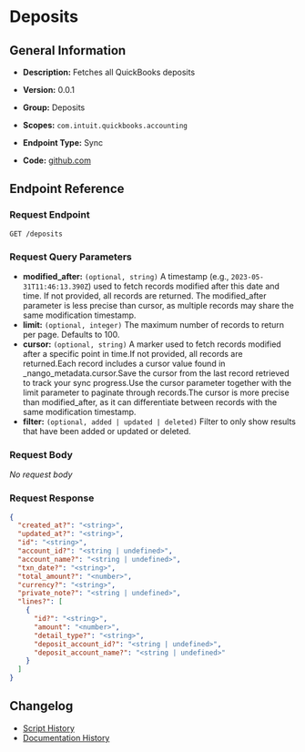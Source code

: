 <!-- BEGIN GENERATED CONTENT -->
# Deposits

## General Information

- **Description:** Fetches all QuickBooks deposits

- **Version:** 0.0.1
- **Group:** Deposits
- **Scopes:** `com.intuit.quickbooks.accounting`
- **Endpoint Type:** Sync
- **Code:** [github.com](https://github.com/NangoHQ/integration-templates/tree/main/integrations/quickbooks/syncs/deposits.ts)


## Endpoint Reference

### Request Endpoint

`GET /deposits`

### Request Query Parameters

- **modified_after:** `(optional, string)` A timestamp (e.g., `2023-05-31T11:46:13.390Z`) used to fetch records modified after this date and time. If not provided, all records are returned. The modified_after parameter is less precise than cursor, as multiple records may share the same modification timestamp.
- **limit:** `(optional, integer)` The maximum number of records to return per page. Defaults to 100.
- **cursor:** `(optional, string)` A marker used to fetch records modified after a specific point in time.If not provided, all records are returned.Each record includes a cursor value found in _nango_metadata.cursor.Save the cursor from the last record retrieved to track your sync progress.Use the cursor parameter together with the limit parameter to paginate through records.The cursor is more precise than modified_after, as it can differentiate between records with the same modification timestamp.
- **filter:** `(optional, added | updated | deleted)` Filter to only show results that have been added or updated or deleted.

### Request Body

_No request body_

### Request Response

```json
{
  "created_at?": "<string>",
  "updated_at?": "<string>",
  "id": "<string>",
  "account_id?": "<string | undefined>",
  "account_name?": "<string | undefined>",
  "txn_date?": "<string>",
  "total_amount?": "<number>",
  "currency?": "<string>",
  "private_note?": "<string | undefined>",
  "lines?": [
    {
      "id?": "<string>",
      "amount": "<number>",
      "detail_type?": "<string>",
      "deposit_account_id?": "<string | undefined>",
      "deposit_account_name?": "<string | undefined>"
    }
  ]
}
```

## Changelog

- [Script History](https://github.com/NangoHQ/integration-templates/commits/main/integrations/quickbooks/syncs/deposits.ts)
- [Documentation History](https://github.com/NangoHQ/integration-templates/commits/main/integrations/quickbooks/syncs/deposits.md)

<!-- END  GENERATED CONTENT -->

